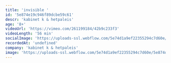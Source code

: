 ```yaml
---
title: 'invisible '
id: '5e874e19c946f89dcbe59c61'
descr: 'kabinet k & hetpaleis'
age: '8+'
videoUrl: 'https://vimeo.com/261199184/42b9c233f3'
videoLength: '56 min'
socialImage: 'https://uploads-ssl.webflow.com/5e74d1a9ef22355294c7d60e/5e874d0c0b1f7f68c46e3c99_Invisble.png'
recordedAt: 'undefined'
company: 'kabinet k & hetpaleis'
image: 'https://uploads-ssl.webflow.com/5e74d1a9ef22355294c7d60e/5e874d0c0b1f7f68c46e3c99_Invisble.png'
---
```

